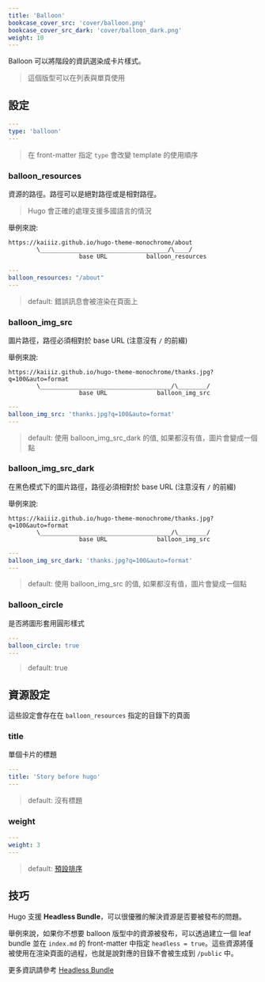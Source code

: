 ```yaml
---
title: 'Balloon'
bookcase_cover_src: 'cover/balloon.png'
bookcase_cover_src_dark: 'cover/balloon_dark.png'
weight: 10
---
```


Balloon 可以將階段的資訊選染成卡片樣式。

> 這個版型可以在列表與單頁使用

## 設定

```yaml
---
type: 'balloon'
---
```

> 在 front-matter 指定 `type` 會改變 template 的使用順序

### balloon_resources

資源的路徑。路徑可以是絕對路徑或是相對路徑。

> Hugo 會正確的處理支援多國語言的情況

舉例來說:

```
https://kaiiiz.github.io/hugo-theme-monochrome/about
        \____________________________________/\____/
                    base URL           balloon_resources
```

```yaml
---
balloon_resources: "/about"
---
```

> default: 錯誤訊息會被渲染在頁面上

### balloon_img_src

圖片路徑，路徑必須相對於 base URL (注意沒有 `/` 的前綴)

舉例來說:

```
https://kaiiiz.github.io/hugo-theme-monochrome/thanks.jpg?q=100&auto=format
        \_____________________________________/\________/
                    base URL              balloon_img_src
```

```yaml
---
balloon_img_src: 'thanks.jpg?q=100&auto=format'
---
```

> default: 使用 balloon_img_src_dark 的值, 如果都沒有值，圖片會變成一個點

### balloon_img_src_dark

在黑色模式下的圖片路徑，路徑必須相對於 base URL (注意沒有 `/` 的前綴)

舉例來說:

```
https://kaiiiz.github.io/hugo-theme-monochrome/thanks.jpg?q=100&auto=format
        \_____________________________________/\________/
                    base URL              balloon_img_src
```

```yaml
---
balloon_img_src_dark: 'thanks.jpg?q=100&auto=format'
---
```

> default: 使用 balloon_img_src 的值, 如果都沒有值，圖片會變成一個點

### balloon_circle

是否將圖形套用圓形樣式

```yaml
---
balloon_circle: true
---
```

> default: true

## 資源設定

這些設定會存在在 `balloon_resources` 指定的目錄下的頁面

### title

單個卡片的標題

```yaml
---
title: 'Story before hugo'
---
```

> default: 沒有標題

### weight

```yaml
---
weight: 3
---
```

> default: [預設排序](https://gohugo.io/templates/lists/#order-content)

## 技巧

Hugo 支援 **Headless Bundle**，可以很優雅的解決資源是否要被發布的問題。

舉例來說，如果你不想要 balloon 版型中的資源被發布，可以透過建立一個 leaf bundle 並在 `index.md` 的 front-matter 中指定 `headless = true`。這些資源將僅被使用在渲染頁面的過程，也就是說對應的目錄不會被生成到 `/public` 中。

更多資訊請參考 [Headless Bundle](https://gohugo.io/content-management/page-bundles/#headless-bundle)
